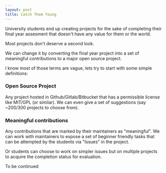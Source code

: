 ```yaml
---
layout: post
title: Catch Them Young
---
```


University students end up creating projects for the sake of completing their
final year assesment that doesn't have any value for them or the world.

Most projects don't deserve a second look.

We can change it by converting the final year project into a set of meaningful
contributions to a major open source project.

I know most of those terms are vague, lets try to start with some simple
definitions:

### Open Source Project

Any project hosted in Github/Gitlab/Bitbucket that has a permissible license
like MIT/GPL (or similar). We can even give a set of suggestions (say ~200/300
projects to choose from).

### Meaningful contributions

Any contributions that are marked by their maintainers as "meaningful". We can
work with maintainers to expose a set of beginner friendly tasks that can be
attempted by the students via "Issues" in the project.

Or students can choose to work on simpler issues but on multiple projects to
acquire the completion status for evaluation.

To be continued
